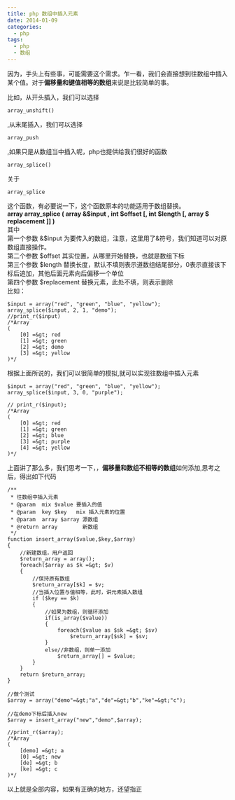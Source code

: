 ```yaml
---
title: php 数组中插入元素
date: 2014-01-09
categories:
  - php
tags:
  - php
  - 数组
---
```

因为，手头上有些事，可能需要这个需求。乍一看，我们会直接想到往数组中插入某个值。对于**偏移量和键值相等的数组**来说是比较简单的事。

比如，从开头插入，我们可以选择

`array_unshift()`

,从末尾插入，我们可以选择

`array_push`

,如果只是从数组当中插入呢，php也提供给我们很好的函数

`array_splice()`

关于

`array_splice`

这个函数，有必要说一下，这个函数原本的功能适用于数组替换。  
**array array_splice ( array &$input , int $offset [, int $length [, array $ replacement ]] )**  
其中  
第一个参数 &$input 为要传入的数组，注意，这里用了&符号，我们知道可以对原数组直接操作。  
第二个参数 $offset 其实位置，从哪里开始替换，也就是数组下标  
第三个参数 $length 替换长度，默认不填则表示道数组结尾部分，0表示直接该下标后追加，其他后面元素向后偏移一个单位  
第四个参数 $replacement 替换元素，此处不填，则表示删除  
比如：

```
$input = array("red", "green", "blue", "yellow");
array_splice($input, 2, 1, "demo");
//print_r($input)
/*Array
(
    [0] =&gt; red
    [1] =&gt; green
    [2] =&gt; demo
    [3] =&gt; yellow
)*/
```

根据上面所说的，我们可以很简单的模拟,就可以实现往数组中插入元素

```
$input = array("red", "green", "blue", "yellow");
array_splice($input, 3, 0, "purple");

// print_r($input);
/*Array
(
    [0] =&gt; red
    [1] =&gt; green
    [2] =&gt; blue
    [3] =&gt; purple
    [4] =&gt; yellow
)*/
```

上面讲了那么多，我们思考一下，，**偏移量和数组不相等的数组**如何添加,思考之后，得出如下代码

```
/**
 * 往数组中插入元素
 * @param  mix $value 要插入的值
 * @param  key $key   mix 插入元素的位置
 * @param  array $array 源数组
 * @return array        新数组
 */
function insert_array($value,$key,$array)
{
    //新建数组，用户返回
    $return_array = array();
    foreach($array as $k =&gt; $v)
    {
        //保持原有数组
        $return_array[$k] = $v;
        //当插入位置与值相等，此时，讲元素插入数组
        if ($key == $k)
        {
            //如果为数组，则循环添加
            if(is_array($value))
            {
                foreach($value as $sk =&gt; $sv)
                    $return_array[$sk] = $sv;
            }
            else//非数组，则单一添加
                $return_array[] = $value;
        }
    }
    return $return_array;
}

//做个测试
$array = array("demo"=&gt;"a","de"=&gt;"b","ke"=&gt;"c");

//在demo下标后插入new
$array = insert_array("new","demo",$array);

//print_r($array);
/*Array
(
    [demo] =&gt; a
    [0] =&gt; new
    [de] =&gt; b
    [ke] =&gt; c
)*/
```

以上就是全部内容，如果有正确的地方，还望指正